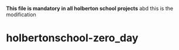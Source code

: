 
**This file is mandatory in all holberton school projects** abd this is the modification
# holbertonschool-zero_day
